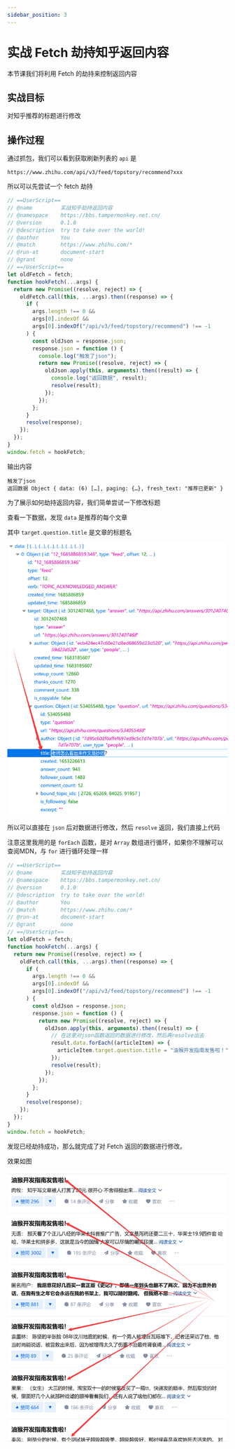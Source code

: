 ```yaml
---
sidebar_position: 3
---
```


# 实战 Fetch 劫持知乎返回内容

本节课我们将利用 Fetch 的劫持来控制返回内容

## 实战目标

对知乎推荐的标题进行修改

## 操作过程

通过抓包，我们可以看到获取刷新列表的 `api` 是


```
https://www.zhihu.com/api/v3/feed/topstory/recommend?xxx
```


所以可以先尝试一个 fetch 劫持

```js
// ==UserScript==
// @name         实战知乎劫持返回内容
// @namespace    https://bbs.tampermonkey.net.cn/
// @version      0.1.0
// @description  try to take over the world!
// @author       You
// @match        https://www.zhihu.com/*
// @run-at       document-start
// @grant        none
// ==/UserScript==
let oldFetch = fetch;
function hookFetch(...args) {
  return new Promise((resolve, reject) => {
    oldFetch.call(this, ...args).then((response) => {
      if (
        args.length !== 0 &&
        args[0].indexOf &&
        args[0].indexOf("/api/v3/feed/topstory/recommend") !== -1
      ) {
        const oldJson = response.json;
        response.json = function () {
          console.log("触发了json");
          return new Promise((resolve, reject) => {
            oldJson.apply(this, arguments).then((result) => {
              console.log("返回数据", result);
              resolve(result);
            });
          });
        };
      }
      resolve(response);
    });
  });
}
window.fetch = hookFetch;
```

输出内容

```
触发了json
返回数据 Object { data: (6) […], paging: {…}, fresh_text: "推荐已更新" }
```

为了展示如何劫持返回内容，我们简单尝试一下修改标题

查看一下数据，发现 `data` 是推荐的每个文章

其中 `target.question.title` 是文章的标题名

![](img/03/1.png)

所以可以直接在 `json` 后对数据进行修改，然后 `resolve` 返回，我们直接上代码

注意这里我用的是 `forEach` 函数，是对 `Array` 数组进行循环，如果你不理解可以查阅MDN，与 `for` 进行循环处理一样

```js
// ==UserScript==
// @name         实战知乎劫持返回内容
// @namespace    https://bbs.tampermonkey.net.cn/
// @version      0.1.0
// @description  try to take over the world!
// @author       You
// @match        https://www.zhihu.com/*
// @run-at       document-start
// @grant        none
// ==/UserScript==
let oldFetch = fetch;
function hookFetch(...args) {
  return new Promise((resolve, reject) => {
    oldFetch.call(this, ...args).then((response) => {
      if (
        args.length !== 0 &&
        args[0].indexOf &&
        args[0].indexOf("/api/v3/feed/topstory/recommend") !== -1
      ) {
        const oldJson = response.json;
        response.json = function () {
          return new Promise((resolve, reject) => {
            oldJson.apply(this, arguments).then((result) => {
              // 在这里对json函数返回的数据进行修改，然后再resolve出去
              result.data.forEach((articleItem) => {
                articleItem.target.question.title = "油猴开发指南发售啦！";
              });
              resolve(result);
            });
          });
        };
      }
      resolve(response);
    });
  });
}
window.fetch = hookFetch;
```

发现已经劫持成功，那么就完成了对 Fetch 返回的数据进行修改。

效果如图

![](img/03/2.png)
